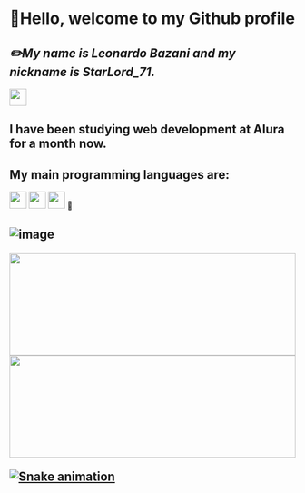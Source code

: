 <h1><strong>🙌Hello, welcome to my Github profile</strong></h1>
<h2><strong><em>✏️My name is Leonardo Bazani and my nickname is StarLord_71.</em></strong></h2>

 <img width= "30px" height="30px" src="https://user-images.githubusercontent.com/112039188/188991310-d740486e-10cd-49f3-83c4-3b65782261c2.png"> <h2>I have been studying web development at Alura for a month now.</h2>
 <h2>My main programming languages are:</h2> 
 <img src="https://cdn.jsdelivr.net/gh/devicons/devicon/icons/javascript/javascript-original.svg" width="30" height="30"/> 
 <img src="https://cdn.jsdelivr.net/gh/devicons/devicon/icons/css3/css3-original.svg" width="30" height="30"/> 
 <img src="https://cdn.jsdelivr.net/gh/devicons/devicon/icons/html5/html5-original-wordmark.svg" width="30" height="30"/>
 📜<h2><strongStatus: Intermediate level</h2>
 
![image](https://user-images.githubusercontent.com/112039188/188994300-af23458b-eda2-4c7c-98e5-b705a5a555be.png)

<div>
<a width="100%" href="https://github.com/seu-usuário-aqui">
<img width="100% "height="180em" src="https://github-readme-stats.vercel.app/api/top-langs/?username=LeonardoBazani&layout=compact&langs_count=7&theme=dracula"/>
<img width="100%" height="180em" src="https://github-readme-stats.vercel.app/api?username=LeonardoBazani&show_icons=true&theme=dracula&include_all_commits=true&count_private=true"/>
</div>

![Snake animation](https://github.com/Le/LeonardoBazani/blob/output/github-contribution-grid-snake.svg)
<!--
**LeonardoBazani/LeonardoBazani** is a ✨ _special_ ✨ repository because its `README.md` (this file) appears on your GitHub profile.

Here are some ideas to get you started:

-  I’m currently working on ...
-  I’m currently learning ...
- 👯 I’m looking to collaborate on ...
- 🤔 I’m looking for help with ...
- 💬 Ask me about ...
- 📫 How to reach me: ...
- 😄 Pronouns: ...
- ⚡ Fun fact: ...
-->
